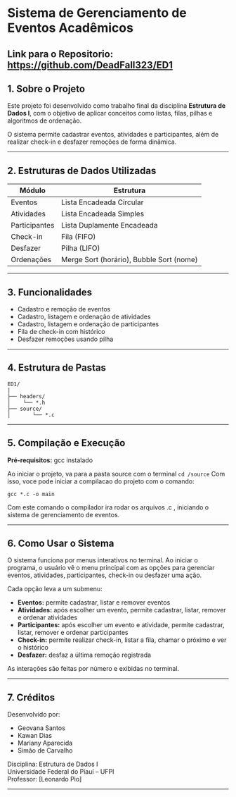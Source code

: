 # Sistema de Gerenciamento de Eventos Acadêmicos

## Link para o Repositorio: https://github.com/DeadFall323/ED1

## 1. Sobre o Projeto

Este projeto foi desenvolvido como trabalho final da disciplina **Estrutura de Dados I**, com o objetivo de aplicar conceitos como listas, filas, pilhas e algoritmos de ordenação.

O sistema permite cadastrar eventos, atividades e participantes, além de realizar check-in e desfazer remoções de forma dinâmica.

---

## 2. Estruturas de Dados Utilizadas

| Módulo         | Estrutura                 |
|----------------|---------------------------|
| Eventos        | Lista Encadeada Circular  |
| Atividades     | Lista Encadeada Simples   |
| Participantes  | Lista Duplamente Encadeada|
| Check-in       | Fila (FIFO)               |
| Desfazer       | Pilha (LIFO)              |
| Ordenações     | Merge Sort (horário), Bubble Sort (nome) |

---

## 3. Funcionalidades

- Cadastro e remoção de eventos
- Cadastro, listagem e ordenação de atividades
- Cadastro, listagem e ordenação de participantes
- Fila de check-in com histórico
- Desfazer remoções usando pilha

---

## 4. Estrutura de Pastas
```
ED1/
|
├── headers/
│    └── *.h
├── source/
│       └── *.c
```

---

## 5. Compilação e Execução

**Pré-requisitos:** gcc instalado

Ao iniciar o projeto, va para a pasta source com o terminal
```cd /source```
Com isso, voce pode iniciar a compilacao do projeto com o comando:
```
gcc *.c -o main
```
Com este comando o compilador ira rodar os arquivos .c , iniciando o sistema de gerenciamento de eventos.

---

## 6. Como Usar o Sistema

O sistema funciona por menus interativos no terminal. Ao iniciar o programa, o usuário vê o menu principal com as opções para gerenciar eventos, atividades, participantes, check-in ou desfazer uma ação.

Cada opção leva a um submenu:

- **Eventos:** permite cadastrar, listar e remover eventos  
- **Atividades:** após escolher um evento, permite cadastrar, listar, remover e ordenar atividades  
- **Participantes:** após escolher um evento e atividade, permite cadastrar, listar, remover e ordenar participantes  
- **Check-in:** permite realizar check-in, listar a fila, chamar o próximo e ver o histórico  
- **Desfazer:** desfaz a última remoção registrada  

As interações são feitas por número e exibidas no terminal.

---

## 7. Créditos

Desenvolvido por:

- Geovana Santos
- Kawan Dias
 - Mariany Aparecida 
 - Simão de Carvalho 


Disciplina: Estrutura de Dados I  
Universidade Federal do Piauí – UFPI  
Professor: [Leonardo Pio]


---
